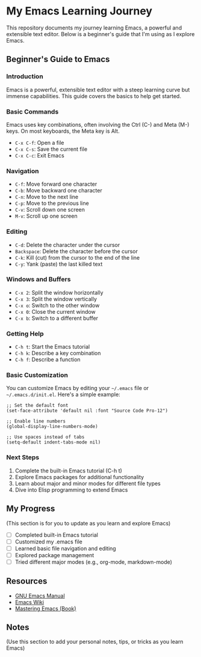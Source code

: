 # My Emacs Learning Journey

This repository documents my journey learning Emacs, a powerful and extensible text editor. Below is a beginner's guide that I'm using as I explore Emacs.

## Beginner's Guide to Emacs

### Introduction
Emacs is a powerful, extensible text editor with a steep learning curve but immense capabilities. This guide covers the basics to help get started.

### Basic Commands
Emacs uses key combinations, often involving the Ctrl (C-) and Meta (M-) keys. On most keyboards, the Meta key is Alt.

- `C-x C-f`: Open a file
- `C-x C-s`: Save the current file
- `C-x C-c`: Exit Emacs

### Navigation
- `C-f`: Move forward one character
- `C-b`: Move backward one character
- `C-n`: Move to the next line
- `C-p`: Move to the previous line
- `C-v`: Scroll down one screen
- `M-v`: Scroll up one screen

### Editing
- `C-d`: Delete the character under the cursor
- `Backspace`: Delete the character before the cursor
- `C-k`: Kill (cut) from the cursor to the end of the line
- `C-y`: Yank (paste) the last killed text

### Windows and Buffers
- `C-x 2`: Split the window horizontally
- `C-x 3`: Split the window vertically
- `C-x o`: Switch to the other window
- `C-x 0`: Close the current window
- `C-x b`: Switch to a different buffer

### Getting Help
- `C-h t`: Start the Emacs tutorial
- `C-h k`: Describe a key combination
- `C-h f`: Describe a function

### Basic Customization
You can customize Emacs by editing your `~/.emacs` file or `~/.emacs.d/init.el`. Here's a simple example:

```elisp
;; Set the default font
(set-face-attribute 'default nil :font "Source Code Pro-12")

;; Enable line numbers
(global-display-line-numbers-mode)

;; Use spaces instead of tabs
(setq-default indent-tabs-mode nil)
```

### Next Steps
1. Complete the built-in Emacs tutorial (C-h t)
2. Explore Emacs packages for additional functionality
3. Learn about major and minor modes for different file types
4. Dive into Elisp programming to extend Emacs

## My Progress

(This section is for you to update as you learn and explore Emacs)

- [ ] Completed built-in Emacs tutorial
- [ ] Customized my .emacs file
- [ ] Learned basic file navigation and editing
- [ ] Explored package management
- [ ] Tried different major modes (e.g., org-mode, markdown-mode)

## Resources

- [GNU Emacs Manual](https://www.gnu.org/software/emacs/manual/html_node/emacs/index.html)
- [Emacs Wiki](https://www.emacswiki.org/)
- [Mastering Emacs (Book)](https://www.masteringemacs.org/)

## Notes

(Use this section to add your personal notes, tips, or tricks as you learn Emacs)